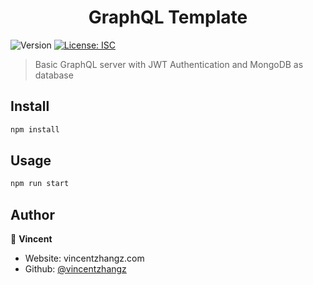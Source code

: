 <h1 align="center">GraphQL Template</h1>
<p>
  <img alt="Version" src="https://img.shields.io/badge/version-1.0.0-blue.svg?cacheSeconds=2592000" />
  <a href="#" target="_blank">
    <img alt="License: ISC" src="https://img.shields.io/badge/License-ISC-yellow.svg" />
  </a>
</p>

> Basic GraphQL server with JWT Authentication and MongoDB as database

## Install

```sh
npm install
```

## Usage

```sh
npm run start
```

## Author

👤 **Vincent**

* Website: vincentzhangz.com
* Github: [@vincentzhangz](https://github.com/vincentzhangz)